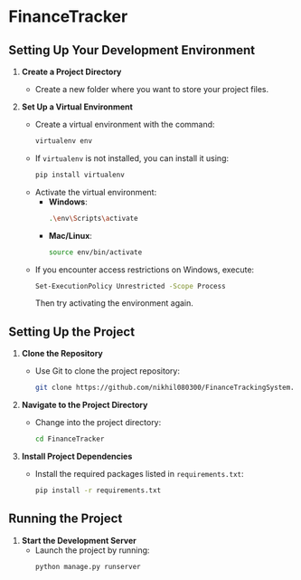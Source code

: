 # FinanceTracker

## Setting Up Your Development Environment

1. **Create a Project Directory**
   - Create a new folder where you want to store your project files.

2. **Set Up a Virtual Environment**
   - Create a virtual environment with the command:
     ```bash
     virtualenv env
     ```
   - If `virtualenv` is not installed, you can install it using:
     ```bash
     pip install virtualenv
     ```
   - Activate the virtual environment:
     - **Windows**:
       ```bash
       .\env\Scripts\activate
       ```
     - **Mac/Linux**:
       ```bash
       source env/bin/activate
       ```
   - If you encounter access restrictions on Windows, execute:
     ```bash
     Set-ExecutionPolicy Unrestricted -Scope Process
     ```
     Then try activating the environment again.

## Setting Up the Project

1. **Clone the Repository**
   - Use Git to clone the project repository:
     ```bash
     git clone https://github.com/nikhil080300/FinanceTrackingSystem.git
     ```

2. **Navigate to the Project Directory**
   - Change into the project directory:
     ```bash
     cd FinanceTracker
     ```

3. **Install Project Dependencies**
   - Install the required packages listed in `requirements.txt`:
     ```bash
     pip install -r requirements.txt
     ```

## Running the Project

1. **Start the Development Server**
   - Launch the project by running:
     ```bash
     python manage.py runserver
     ```
